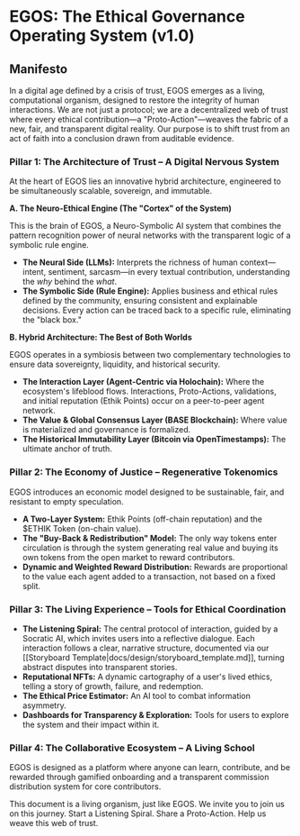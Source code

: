 # EGOS: The Ethical Governance Operating System (v1.0)

## Manifesto

In a digital age defined by a crisis of trust, EGOS emerges as a living, computational organism, designed to restore the integrity of human interactions. We are not just a protocol; we are a decentralized web of trust where every ethical contribution—a "Proto-Action"—weaves the fabric of a new, fair, and transparent digital reality. Our purpose is to shift trust from an act of faith into a conclusion drawn from auditable evidence.

### Pillar 1: The Architecture of Trust – A Digital Nervous System

At the heart of EGOS lies an innovative hybrid architecture, engineered to be simultaneously scalable, sovereign, and immutable.

**A. The Neuro-Ethical Engine (The "Cortex" of the System)**

This is the brain of EGOS, a Neuro-Symbolic AI system that combines the pattern recognition power of neural networks with the transparent logic of a symbolic rule engine.

-   **The Neural Side (LLMs):** Interprets the richness of human context—intent, sentiment, sarcasm—in every textual contribution, understanding the *why* behind the *what*.
-   **The Symbolic Side (Rule Engine):** Applies business and ethical rules defined by the community, ensuring consistent and explainable decisions. Every action can be traced back to a specific rule, eliminating the "black box."

**B. Hybrid Architecture: The Best of Both Worlds**

EGOS operates in a symbiosis between two complementary technologies to ensure data sovereignty, liquidity, and historical security.

-   **The Interaction Layer (Agent-Centric via Holochain):** Where the ecosystem's lifeblood flows. Interactions, Proto-Actions, validations, and initial reputation (Ethik Points) occur on a peer-to-peer agent network.
-   **The Value & Global Consensus Layer (BASE Blockchain):** Where value is materialized and governance is formalized.
-   **The Historical Immutability Layer (Bitcoin via OpenTimestamps):** The ultimate anchor of truth.

### Pillar 2: The Economy of Justice – Regenerative Tokenomics

EGOS introduces an economic model designed to be sustainable, fair, and resistant to empty speculation.

-   **A Two-Layer System:** Ethik Points (off-chain reputation) and the $ETHIK Token (on-chain value).
-   **The "Buy-Back & Redistribution" Model:** The only way tokens enter circulation is through the system generating real value and buying its own tokens from the open market to reward contributors.
-   **Dynamic and Weighted Reward Distribution:** Rewards are proportional to the value each agent added to a transaction, not based on a fixed split.

### Pillar 3: The Living Experience – Tools for Ethical Coordination

-   **The Listening Spiral:** The central protocol of interaction, guided by a Socratic AI, which invites users into a reflective dialogue. Each interaction follows a clear, narrative structure, documented via our [[Storyboard Template|docs/design/storyboard_template.md]], turning abstract disputes into transparent stories.
-   **Reputational NFTs:** A dynamic cartography of a user's lived ethics, telling a story of growth, failure, and redemption.
-   **The Ethical Price Estimator:** An AI tool to combat information asymmetry.
-   **Dashboards for Transparency & Exploration:** Tools for users to explore the system and their impact within it.

### Pillar 4: The Collaborative Ecosystem – A Living School

EGOS is designed as a platform where anyone can learn, contribute, and be rewarded through gamified onboarding and a transparent commission distribution system for core contributors.

This document is a living organism, just like EGOS. We invite you to join us on this journey. Start a Listening Spiral. Share a Proto-Action. Help us weave this web of trust.
